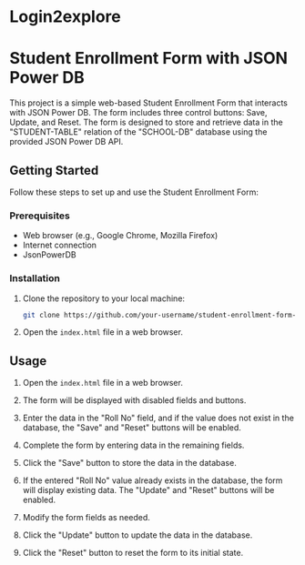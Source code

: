 # Login2explore
# Student Enrollment Form with JSON Power DB

This project is a simple web-based Student Enrollment Form that interacts with JSON Power DB. The form includes three control buttons: Save, Update, and Reset. The form is designed to store and retrieve data in the "STUDENT-TABLE" relation of the "SCHOOL-DB" database using the provided JSON Power DB API.

## Getting Started

Follow these steps to set up and use the Student Enrollment Form:

### Prerequisites

- Web browser (e.g., Google Chrome, Mozilla Firefox)
- Internet connection
- JsonPowerDB
  

### Installation

1. Clone the repository to your local machine:

    ```bash
    git clone https://github.com/your-username/student-enrollment-form-jsonpowerdb.git
    ```

2. Open the `index.html` file in a web browser.

## Usage

1. Open the `index.html` file in a web browser.

2. The form will be displayed with disabled fields and buttons.

3. Enter the data in the "Roll No" field, and if the value does not exist in the database, the "Save" and "Reset" buttons will be enabled.

4. Complete the form by entering data in the remaining fields.

5. Click the "Save" button to store the data in the database.

6. If the entered "Roll No" value already exists in the database, the form will display existing data. The "Update" and "Reset" buttons will be enabled.

7. Modify the form fields as needed.

8. Click the "Update" button to update the data in the database.

9. Click the "Reset" button to reset the form to its initial state.


